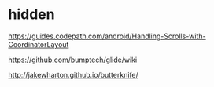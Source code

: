 # hidden
https://guides.codepath.com/android/Handling-Scrolls-with-CoordinatorLayout

https://github.com/bumptech/glide/wiki

http://jakewharton.github.io/butterknife/
